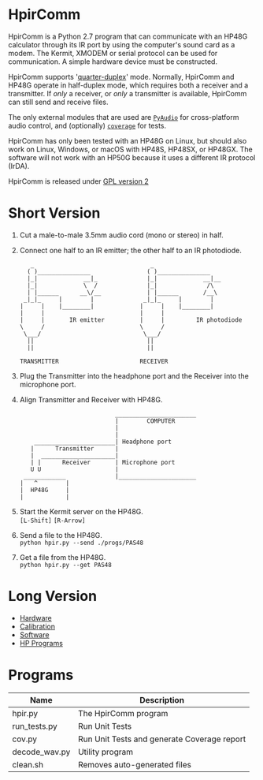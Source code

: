 # HpirComm

HpirComm is a Python 2.7 program that can communicate with an HP48G calculator through its IR port by using the computer's sound card as a modem. The Kermit, XMODEM or serial protocol can be used for communication. A simple hardware device must be constructed.

HpirComm supports '[quarter-duplex](./progs/quarter-duplex.md)' mode. Normally, HpirComm and HP48G operate in half-duplex mode, which requires both a receiver and a transmitter. If _only_ a receiver, or _only_ a transmitter is available, HpirComm can still send and receive files.

The only external modules that are used are [`PyAudio`](https://pypi.org/project/PyAudio/) for cross-platform audio control, and (optionally) [`coverage`](https://pypi.org/project/coverage/) for tests.

HpirComm has only been tested with an HP48G on Linux, but should also work on Linux, Windows, or macOS with HP48S, HP48SX, or HP48GX. The software will not work with an HP50G because it uses a different IR protocol (IrDA).

HpirComm is released under [GPL version 2](https://www.gnu.org/licenses/old-licenses/gpl-2.0.txt)

# Short Version

1. Cut a male-to-male 3.5mm audio cord (mono or stereo) in half.
1. Connect one half to an IR emitter; the other half to an IR photodiode.

          _                                 _
         ( )_______________                ( )_______________
         |_|             __|_              |_|             __|__
         |_|             \  /              |_|              /\
         | |______      __\/__             | |______       /__\
        _|_|_     |        |              _|_|_     |        |
       |     |    |________|             |     |    |________|
       |     |                           |     |
       |     |       IR emitter          |     |         IR photodiode
       \     /                           \     /
        \___/                             \___/
         ||                                ||
         ||                                ||

       TRANSMITTER                       RECEIVER

1. Plug the Transmitter into the headphone port and the Receiver into the microphone port.
1. Align Transmitter and Receiver with HP48G.

                                  _______________________
                                  |        COMPUTER    
                                  |                      
                                  |                      
           _______________________| Headphone port       
          |      Transmitter      |                      
          |  _____________________|                      
          | |      Receiver       | Microphone port      
          U U                     |                      
        ____________              |______________________
       |   ^        |
       |  HP48G     |
       |            |

1. Start the Kermit server on the HP48G.  
      `[L-Shift]` `[R-Arrow]`
1. Send a file to the HP48G.  
      `python hpir.py --send ./progs/PAS48`
1. Get a file from the HP48G.  
      `python hpir.py --get PAS48`



# Long Version

* [Hardware](./docs/hardware.md)
* [Calibration](./docs/calibrate.md)
* [Software](./docs/software.md)
* [HP Programs](./progs/progs.md)


# Programs

   Name       |  Description
--------------|--------------
hpir.py       | The HpirComm program
run_tests.py  | Run Unit Tests
cov.py        | Run Unit Tests and generate Coverage report
decode_wav.py | Utility program
clean.sh      | Removes auto-generated files
